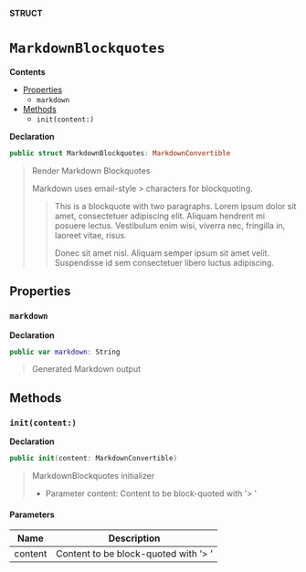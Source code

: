 **STRUCT**
# `MarkdownBlockquotes`

**Contents**
- [Properties](#properties)
  - `markdown`
- [Methods](#methods)
  - `init(content:)`

**Declaration**
```swift
public struct MarkdownBlockquotes: MarkdownConvertible
```



> Render Markdown Blockquotes
>
> Markdown uses email-style > characters for blockquoting.
>
> > This is a blockquote with two paragraphs. Lorem ipsum dolor sit amet,
> > consectetuer adipiscing elit. Aliquam hendrerit mi posuere lectus.
> > Vestibulum enim wisi, viverra nec, fringilla in, laoreet vitae, risus.
> >
> > Donec sit amet nisl. Aliquam semper ipsum sit amet velit. Suspendisse
> > id sem consectetuer libero luctus adipiscing.

## Properties
### `markdown`

**Declaration**
```swift
public var markdown: String
```



> Generated Markdown output

## Methods
### `init(content:)`

**Declaration**
```swift
public init(content: MarkdownConvertible)
```



> MarkdownBlockquotes initializer
>
> - Parameter content: Content to be block-quoted with '> '

#### Parameters
| Name | Description |
| ---- | ----------- |
| content | Content to be block-quoted with ’> ’ |